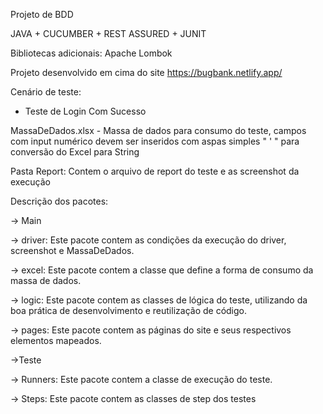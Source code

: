 Projeto de BDD

JAVA + CUCUMBER + REST ASSURED + JUNIT

Bibliotecas adicionais:
Apache
Lombok


Projeto desenvolvido em cima do site https://bugbank.netlify.app/

Cenário de teste:
- Teste de Login Com Sucesso




MassaDeDados.xlsx - Massa de dados para consumo do teste, campos com input numérico devem ser inseridos com aspas simples " ' " para conversão do Excel para String

Pasta Report: Contem o arquivo de report do teste e as screenshot da execução


Descrição dos pacotes:

-> Main

-> driver: Este pacote contem as condições da execução do driver, screenshot e MassaDeDados.

-> excel: Este pacote contem a classe que define a forma de consumo da massa de dados.

-> logic: Este pacote contem as classes de lógica do teste, utilizando da boa prática de desenvolvimento e reutilização de código.

-> pages: Este pacote contem as páginas do site e seus respectivos elementos mapeados.

->Teste

-> Runners: Este pacote contem a classe de execução do teste.

-> Steps: Este pacote contem as classes de step dos  testes
